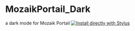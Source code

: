 # MozaikPortail_Dark
a dark mode for Mozaik Portail
[![Install directly with Stylus](https://img.shields.io/badge/Install%20directly%20with-Stylus-00adad.svg)](mozaik_dark.user.css)
